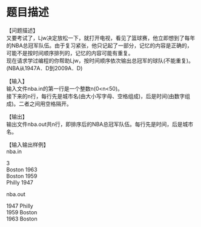 # 题目描述


<p>
【问题描述】<br/>
又要考试了，Ljw决定放松一下，就打开电视，看见了篮球赛，他立即想到了每年的NBA总冠军队伍。由于复习紧张，他只记起了一部分，记忆的内容是正确的，可能不是按时间顺序排列的，记忆的内容可能有重复。<br/>
现在请求学过编程的你帮助Ljw，按时间顺序依次输出总冠军的球队(不能重复)。<br/>
(NBA从1947A．D到2009A．D)
</p>
<p>
【输入】<br/>
输入文件nba.in的第一行是一个整数n(0&lt;n&lt;50)。<br/>
接下来的n行，每行先是城市名(由大小写字母、空格组成)，后是时间(由数字组成)。二者之间用空格隔开。
</p>
<p>
【输出】<br/>
输出文件nba.out共n行，即排序后的NBA总冠军队伍。每行先是时间，后是城市名。
</p>
<p>
【输入输出样例】<br/>
nba.in
</p>
<p>
3<br/>
Boston 1963<br/>
Boston 1959<br/>
Philly 1947
</p>
<p>
nba.out
</p>
<p>
1947 Philly<br/>
1959 Boston<br/>
1963 Boston
</p>
